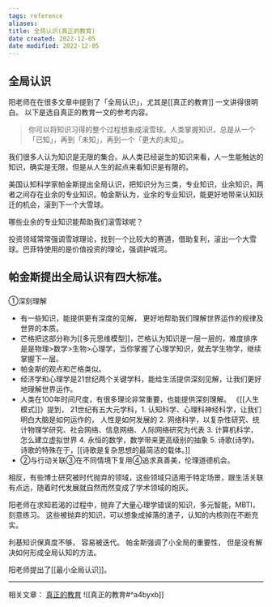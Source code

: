 ```yaml
---
tags: reference
aliases: 
title: 全局认识(真正的教育)
date created: 2022-12-05
date modified: 2022-12-05
---
```


## 全局认识

阳老师在在很多文章中提到了「全局认识」，尤其是[[真正的教育]] 一文讲得很明白。 以下是选自真正的教育一文的参考内容。 

> 你可以将知识习得的整个过程想象成滚雪球。人类掌握知识，总是从一个「已知」，再到「未知」，再到一个「更大的未知」。

我们很多人认为知识是无限的集合。从人类已经诞生的知识来看，人一生能触达的知识，确实是无限，但是从人生的起点来看知识是有限的。

美国认知科学家帕金斯提出全局认识，把知识分为三类，专业知识，业余知识，两者之间存在业余的专业知识。帕金斯认为，业余的专业知识，能更好地带来认知跃迁的机会，滚到下一个大雪球。

哪些业余的专业知识能帮助我们滚雪球呢？

投资领域常常强调雪球理论，找到一个比较大的赛道，借助复利，滚出一个大雪球。巴菲特使用的是价值投资的理论，强调护城河。

## 帕金斯提出全局认识有四大标准。
### 
①深刻理解 
- 有一些知识，能提供更有深度的见解， 更好地帮助我们理解世界运作的规律及世界的本质。
- 芒格把这部分称为[[多元思维模型]]，芒格认为知识是一层一层的，难度排序是是物理>数学>生物>心理学，当你掌握了心理学知识，就去学生物学，继续掌握下一层。
- 帕金斯的观点和芒格类似。
- 经济学和心理学是21世纪两个关键学科，能给生活提供深刻见解，让我们更好地理解世界运作。
- 人类在100年时间尺度，有很多理论非常重要，也能提供深刻理解。 《[[人生模式]]》提到， 21世纪有五大元学科，1. 认知科学、心理科神经科学，让我们明白大脑是如何运作的， 人性是如何发展的 2. 网络科学，以复杂性研究、统计物理学研究、社会网络、信息网络、人际网络研究为代表 3. 计算机科学，怎么建立虚拟世界 4. 永恒的数学，数学带来更高级别的抽象 5. 诗歌(诗学)。诗歌的特殊在于，[[诗歌是复杂思想的最简洁的载体。]]
- ②与行动关联③在不同情境下复用④追求真善美，伦理道德机会。

相反，有些博士研究被时代抛弃的领域，这些领域只适用于特定场景，跟生活关联有点远，随着时代发展就自然而然变成了学术领域的炮灰。

阳老师在求知若渴的过程中，抛弃了大量心理学错误的知识，多元智能，MBTI， 刻意练习。
这些被抛弃的知识，可以想象成掉落的渣子，认知的内核则在不断充实。

利基知识保真度不够， 容易被迭代。 帕金斯强调了小全局的重要性， 但是没有解决如何形成全局认知的方法。 

阳老师提出了[[最小全局认识]]。


---
相关文章：  [真正的教育](https://mp.weixin.qq.com/s?__biz=MzA3MzM0MjUyMQ==&mid=2652150270&idx=1&sn=30c7ba64aa149d21fe61f1b20ab7ac41&chksm=84f0b2a8b3873bbefc069dc13e59a8a1eb70c4f8142308f7a91b2c68cb8d0a836ad6f250f3b5&mpshare=1&scene=1&srcid=0517WwRboY6KnhLDFDJ3AmCC&sharer_sharetime=1652718325294&sharer_shareid=67277257ca17d4053339df7009aee176&version=4.0.6.99102&platform=mac#rd)
![[真正的教育#^a4byxb]]
